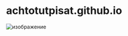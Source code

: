 # achtotutpisat.github.io
![изображение](https://github.com/user-attachments/assets/032a4e2d-61fb-4ed8-9a1b-5b3e32f43659)
